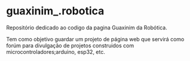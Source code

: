 # guaxinim_.robotica
Repositório dedicado ao codigo da pagina Guaxinim da Robótica.

Tem como objetivo guardar um projeto de página web que servirá como forúm para divulgação de projetos construidos com microcontroladores;arduino, esp32, etc.
